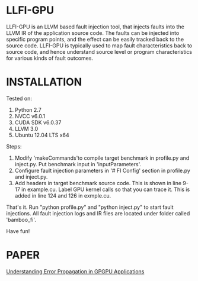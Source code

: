 LLFI-GPU
====

LLFI-GPU is an LLVM based fault injection tool, that injects faults into the LLVM IR of the application source code.  The faults can be injected into specific program points, and the effect can be easily tracked back to the source code.  LLFI-GPU is typically used to map fault characteristics back to source code, and hence understand source level or program characteristics for various kinds of fault outcomes.


INSTALLATION
===

Tested on:
1. Python 2.7
2. NVCC v6.0.1
3. CUDA SDK v6.0.37 
4. LLVM 3.0
5. Ubuntu 12.04 LTS x64

Steps:
1. Modify 'makeCommands'to compile target benchmark in profile.py and inject.py. Put benchmark input in 'inputParameters'.
2. Configure fault injection parameters in '# FI Config' section in profile.py and inject.py.
3. Add headers in target benchmark source code. This is shown in line 9-17 in example.cu. Label GPU kernel calls so that you can trace it. This is added in line 124 and 126 in exmple.cu.

That's it. Run "python profile.py" and "python inject.py" to start fault injections. All fault injection logs and IR files are located under folder called 'bamboo_fi'.

Have fun!


PAPER
===
[Understanding Error Propagation in GPGPU Applications](http://blogs.ubc.ca/karthik/2016/06/15/understanding-error-propagation-in-gpgpu-applications/)

